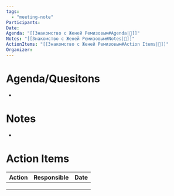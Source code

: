 ```yaml
---
tags:
  - "meeting-note"
Participants:
Date:
Agenda: "[[Знакомство с Женей Ремизовым#Agenda|📝]]"
Notes: "[[Знакомство с Женей Ремизовым#Notes|📝]]"
ActionItems: "[[Знакомство с Женей Ремизовым#Action Items|📝]]"
Organizer:
---
```

# Agenda/Quesitons
- 
# Notes
- 
# Action Items
| Action | Responsible | Date | 
| ------ | ----------- | ---- |
|        |             |      |
|        |             |      |
|        |             |      |

